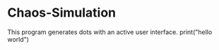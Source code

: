 # Chaos-Simulation
This program generates dots with an active user interface. 
print("hello world")
